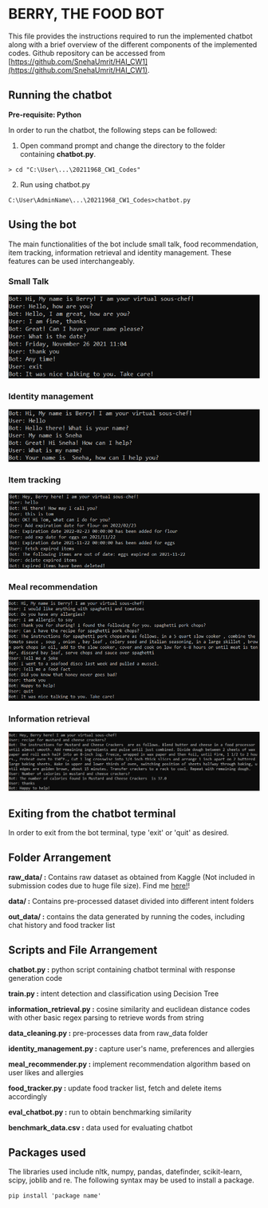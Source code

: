 # BERRY, THE FOOD BOT
This file provides the instructions required to run the implemented chatbot along with a brief overview of the different components of the implemented codes.
Github repository can be accessed from [https://github.com/SnehaUmrit/HAI_CW1](https://github.com/SnehaUmrit/HAI_CW1).

## Running the chatbot

**Pre-requisite: Python**

In order to run the chatbot, the following steps can be followed:
1. Open command prompt and change the directory to the folder containing **chatbot.py**.
```
> cd "C:\User\...\20211968_CW1_Codes"
```
2. Run using chatbot.py
```
C:\User\AdminName\...\20211968_CW1_Codes>chatbot.py 
```

## Using the bot

The main functionalities of the bot include small talk, food recommendation, item tracking, information retrieval and identity management. These features can be used interchangeably.

### Small Talk
<p float="left">
  <img
       src=https://github.com/SnehaUmrit/HAI_CW1/blob/main/screenshots/small-talk-1.png
       />
</p>

### Identity management
<p float="left">
  <img
       src=https://github.com/SnehaUmrit/HAI_CW1/blob/main/screenshots/identity-management.png
       />
</p>

### Item tracking
<p float="left">
  <img
       src=https://github.com/SnehaUmrit/HAI_CW1/blob/main/screenshots/food-tracker.png
       />
</p>

### Meal recommendation
<p float="left">
  <img
       src=https://github.com/SnehaUmrit/HAI_CW1/blob/main/screenshots/meal-rec.png
       />
</p>

### Information retrieval
<p float="left">
  <img
       src=https://github.com/SnehaUmrit/HAI_CW1/blob/main/screenshots/info-retrieval.png
       />
</p>



## Exiting from the chatbot terminal

In order to exit from the bot terminal, type 'exit' or 'quit' as desired.


## Folder Arrangement

**raw_data/ :** Contains raw dataset as obtained from Kaggle (Not included in submission codes due to huge file size). Find me [here!](https://github.com/SnehaUmrit/HAI_CW1/tree/main/raw_data)!

**data/ :** Contains pre-processed dataset divided into different intent folders

**out_data/ :** contains the data generated by running the codes, including chat history and food tracker list

## Scripts and File Arrangement
**chatbot.py :** python script containing chatbot terminal with response generation code

**train.py :** intent detection and classification using Decision Tree

**information_retrieval.py :** cosine similarity and euclidean distance codes with other basic regex parsing to retrieve words from string

**data_cleaning.py :** pre-processes data from raw_data folder

**identity_management.py :** capture user's name, preferences and allergies

**meal_recommender.py :** implement recommendation algorithm based on user likes and allergies

**food_tracker.py :** update food tracker list, fetch and delete items accordingly

**eval_chatbot.py :** run to obtain benchmarking similarity

**benchmark_data.csv :** data used for evaluating chatbot

## Packages used

The libraries used include nltk, numpy, pandas, datefinder, scikit-learn, scipy, joblib and re. The following syntax may be used to install a package.

```
pip install 'package name'
```


